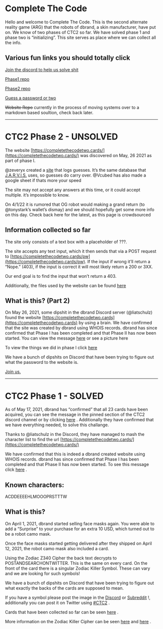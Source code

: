 # Complete The Code

Hello and welcome to Complete The Code. This is the second alternate reality game (ARG) that the robots of dbrand, a skin manufacturer, have put on. We know of two phases of CTC2 so far.  We have solved phase 1 and phase two is “initializing”. This site serves as place where we can collect all the info.

## Various fun links you should totally click

[Join the discord to help us solve shit](https://discord.gg/dbrand)

[Phase1 repo](https://phase1.completethecode.com)

[Phase2 repo](https://phase2.completethecode.com)

[Guess a password or two](password.completethecode.com)

~~Website Repo~~  currently in the process of moving systems over to a markdown based soultion, check back later.

---

# CTC2 Phase 2 - UNSOLVED

The website [https://completethecodetwo.cards/](https://completethecodetwo.cards/) was discovered on May, 26 2021 as part of phase I.

@zeveryx created a [site](https://ctc2.zevaryx.com) that logs guesses. It’s the same database that [J.A.R.V.I.S.](https://git.zevaryx.com/stark-industries/j.a.r.v.i.s.) uses, so guesses do carry over. @Vcubed has also made a google sheet if thats more your speed

The site may not accept any answers at this time, or it could accept multiple. it’s impossible to know.

On 4/1/22 it is rumored that OG robot would making a grand return (to @tonystark’s wallet’s dismay) and we should hopefully get some more info on this day. Check back here for the latest, as this page is crowdsourced

## Information collected so far

The site only consists of a text box with a placeholder of ???.

The site accepts any text input, which it then sends that via a POST request to [https://completethecodetwo.cards/pw](https://completethecodetwo.cards/pw). If the input if wrong it’ll return a “Nope.” (403), if the input is correct it will most likely return a 200 or 3XX.

Our end goal is to find the input that won’t return a 403.

Additionally, the files used by the website can be found  [here](https://github.com/Complete-the-Code/ctc2-phase-2/tree/master/page-files/)

## What is this? (Part 2)

On May 26, 2021, some dipshit in the dbrand Discord server (@liatschulz) found the website [https://completethecodetwo.cards](https://completethecodetwo.cards) by using a brain. We have confirmed that the site was created by dbrand using WHOIS records. dbrand has since confirmed that Phase I has been completed and that Phase II has now been started. You can view the message  [here](https://discord.com/channels/520021794380447745/832309320934621234/847171349113471046)  or see a picture here

To view the things we did in phase I click  [here](http://phase1.completethecode.com/)

We have a bunch of dipshits on Discord that have been trying to figure out what the password to the website is.

[Join us.](https://discord.gg/dbrand)

---

# CTC2 Phase 1 - SOLVED

As of May 17, 2021, dbrand has “confirmed” that all 23 cards have been acquired, you can see the message in the pinned section of the CTC2 discord channel or by clicking  [here](https://discord.com/channels/520021794380447745/832309320934621234/843974368287653939) . Additionally they have confirmed that we have everything needed, to solve this challange.

Thanks to @liatschulz in the Discord, they have managed to mash the character list to find the url [https://completethecodetwo.cards/](https://completethecodetwo.cards/)

We have confirmed that this is indeed a dbrand created website using WHOIS records. dbrand has since confirmed that Phase I has been completed and that Phase II has now been started. To see this message click  [here](https://discord.com/channels/520021794380447745/832309320934621234/847171349113471046) .

## Known characters:

ACDDEEEEHLMOOOPRSTTTW

## What is this?

On April 1, 2021, dbrand started selling face masks again. You were able to add a “Surprise” to your purchase for an extra 10 USD, which turned out to be a robot camo mask.

Once the face masks started getting delivered after they shipped on April 12, 2021, the robot camo mask also included a card.

Using the Zodiac Z340 Cipher the back text decrypts to POSTANDSEARCHONTWITTER. This is the same on every card. On the front of the card there is a singular Zodiac Killer Symbol. These can vary and we are looking for such symbols!

We have a bunch of dipshits on Discord that have been trying to figure out what exactly the backs of the cards are supposed to mean.

If you have a symbol please post the image in the  [Discord](https://discord.gg/dbrand)  or  [Subreddit](https://www.reddit.com/r/dbrand) !, additionally you can post it on Twitter using  [\#CTC2](https://twitter.com/hashtag/CTC2) .

Cards that have been collected so far can be seen  [here](https://phase1.completethecode.com/acquiredSymbols) .

More information on the Zodiac Killer Cipher can be seen  [here](http://zodiackillersite.com/viewtopic.php?f=23&t=5079)  and  [here](https://www.dcode.fr/zodiac-killer-cipher) .


